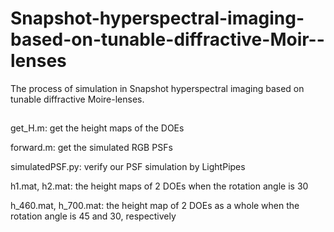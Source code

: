 # Snapshot-hyperspectral-imaging-based-on-tunable-diffractive-Moir--lenses

The process of simulation in Snapshot hyperspectral imaging based on tunable diffractive Moire-lenses.
##
get_H.m: get the height maps of the DOEs

forward.m: get the simulated RGB PSFs 

simulatedPSF.py: verify our PSF simulation by LightPipes

h1.mat, h2.mat: the height maps of 2 DOEs when the rotation angle is 30

h_460.mat, h_700.mat: the height map of 2 DOEs as a whole when the rotation angle is 45 and 30, respectively

